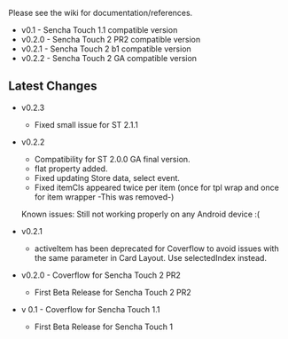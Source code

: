 Please see the wiki for documentation/references.

- v0.1   - Sencha Touch 1.1 compatible version
- v0.2.0 - Sencha Touch 2 PR2 compatible version
- v0.2.1 - Sencha Touch 2 b1 compatible version
- v0.2.2 - Sencha Touch 2 GA compatible version

Latest Changes
---
- v0.2.3
    * Fixed small issue for ST 2.1.1

- v0.2.2
	* Compatibility for ST 2.0.0 GA final version.
    * flat property added.
    * Fixed updating Store data, select event.
    * Fixed itemCls appeared twice per item (once for tpl wrap and once for item wrapper -This was removed-) 
    

    Known issues:
    Still not working properly on any Android device :(

- v0.2.1
	* activeItem has been deprecated for Coverflow to avoid issues with the same parameter in Card Layout. Use selectedIndex instead.

- v0.2.0 - Coverflow for Sencha Touch 2 PR2 
	* First Beta Release for Sencha Touch 2 PR2

- v 0.1 - Coverflow for Sencha Touch 1.1
	* First Beta Release for Sencha Touch 1